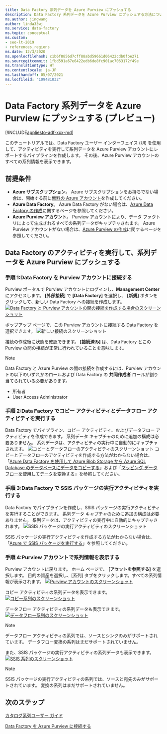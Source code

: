 ```yaml
---
title: Data Factory 系列データを Azure Purview にプッシュする
description: Data Factory 系列データを Azure Purview にプッシュする方法について説明します
ms.author: jingwang
author: linda33wj
ms.service: data-factory
ms.topic: conceptual
ms.custom:
- seo-lt-2019
- references_regions
ms.date: 12/3/2020
ms.openlocfilehash: c1b6f8856d7cff88abd59661d06422cdb0fbe271
ms.sourcegitcommit: 1fbd591a67e6422edb6de8fc901ac7063172f49e
ms.translationtype: HT
ms.contentlocale: ja-JP
ms.lasthandoff: 05/07/2021
ms.locfileid: "109481032"
---
```

# <a name="push-data-factory-lineage-data-to-azure-purview-preview"></a>Data Factory 系列データを Azure Purview にプッシュする (プレビュー)

[!INCLUDE[appliesto-adf-xxx-md](includes/appliesto-adf-xxx-md.md)]

このチュートリアルでは、Data Factory ユーザー インターフェイス (UI) を使用して、アクティビティを実行して系列データを Azure Purview アカウントにレポートするパイプラインを作成します。 その後、Azure Purview アカウントのすべての系列情報を表示できます。

## <a name="prerequisites"></a>前提条件
* **Azure サブスクリプション**。 Azure サブスクリプションをお持ちでない場合は、開始する前に[無料の Azure アカウント](https://azure.microsoft.com/free/)を作成してください。
* **Azure Data Factory**。 Azure Data Factory がない場合は、[Azure Data Factory の作成](./quickstart-create-data-factory-portal.md)に関するページを参照してください。
* **Azure Purview アカウント**。 Purview アカウントにより、データ ファクトリによって生成されるすべての系列データがキャプチャされます。 Azure Purview アカウントがない場合は、[Azure Purview の作成](../purview/create-catalog-portal.md)に関するページを参照してください。


## <a name="run-data-factory-activities-and-push-lineage-data-to-azure-purview"></a>Data Factory のアクティビティを実行して、系列データを Azure Purview にプッシュする
### <a name="step-1--connect-data-factory-to-your-purview-account"></a>手順 1:Data Factory を Purview アカウントに接続する
Purview ポータルで Purview アカウントにログインし、**Management Center** にアクセスします。 **[外部接続]** で **[Data Factory]** を選択し、 **[新規]** ボタンをクリックして、新しい Data Factory への接続を作成します。 
[![Data Factory と Purview アカウントの間の接続を作成する場合のスクリーンショット](./media/data-factory-purview/connect-adf-to-purview.png) ](./media/data-factory-purview/connect-adf-to-purview.png#lightbox)

ポップアップ ページで、この Purview アカウントに接続する Data Factory を選択できます。 
![新しい接続のスクリーンショット](./media/data-factory-purview/new-adf-purview-connection.png)

接続の作成後に状態を確認できます。 **[接続済み]** は、Data Factory とこの Purview の間の接続が正常に行われていることを意味します。 
> [!NOTE]
> Data Factory と Azure Purview の間の接続を作成するには、Purview アカウントの以下のいずれかのロールおよび Data Factory の **共同作成者** ロールが割り当てられている必要があります。
> - 所有者
> - User Access Administrator

### <a name="step-2-run-copy-and-dataflow-activities-in-data-factory"></a>手順 2:Data Factory でコピー アクティビティとデータフロー アクティビティを実行する
Data Factory でパイプライン、コピー アクティビティ、およびデータフロー アクティビティを作成できます。 系列データ キャプチャのために追加の構成は必要ありません。 系列データは、アクティビティの実行中に自動的にキャプチャされます。
![コピーとデータフローのアクティビティのスクリーンショット](./media/data-factory-purview/adf-activities-for-lineage.png) コピーとデータフローのアクティビティを作成する方法がわからない場合は、「[Azure Data Factory を使用して Azure Blob Storage から Azure SQL Database のデータベースにデータをコピーする](./tutorial-copy-data-portal.md)」および「[マッピング データ フローを使用してデータを変換する](./tutorial-data-flow.md)」を参照してください。

### <a name="step-3-run-execute-ssis-package-activities-in-data-factory"></a>手順 3:Data Factory で SSIS パッケージの実行アクティビティを実行する
Data Factory でパイプラインを作成し、SSIS パッケージの実行アクティビティを実行することができます。 系列データ キャプチャのために追加の構成は必要ありません。 系列データは、アクティビティの実行中に自動的にキャプチャされます。
![SSIS パッケージの実行アクティビティのスクリーンショット](./media/data-factory-purview/ssis-activities-for-lineage.png)

SSIS パッケージの実行アクティビティを作成する方法がわからない場合は、「[Azure で SSIS パッケージを実行する](./tutorial-deploy-ssis-packages-azure.md)」を参照してください。

### <a name="step-4-view-lineage-information-in-your-purview-account"></a>手順 4:Purview アカウントで系列情報を表示する
Purview アカウントに戻ります。 ホーム ページで、 **[アセットを参照する]** を選択します。 目的の資産を選択し、[系列] タブをクリックします。すべての系列情報が表示されます。
[![Purview アカウントのスクリーンショット](./media/data-factory-purview/view-dataset.png) ](./media/data-factory-purview/view-dataset.png#lightbox)

コピー アクティビティの系列データを表示できます。
[![コピー系列のスクリーンショット](./media/data-factory-purview/copy-lineage.png) ](./media/data-factory-purview/copy-lineage.png#lightbox)

データフロー アクティビティの系列データも表示できます。
[![データフロー系列のスクリーンショット](./media/data-factory-purview/dataflow-lineage.png) ](./media/data-factory-purview/dataflow-lineage.png#lightbox)

> [!NOTE] 
> データフロー アクティビティの系列では、ソースとシンクのみがサポートされています。 データフロー変換の系列はまだサポートされていません。

また、SSIS パッケージの実行アクティビティの系列データも表示できます。
[![SSIS 系列のスクリーンショット](./media/data-factory-purview/ssis-lineage.png) ](./media/data-factory-purview/ssis-lineage.png#lightbox)

> [!NOTE] 
> SSIS パッケージの実行アクティビティの系列では、ソースと宛先のみがサポートされています。 変換の系列はまだサポートされていません。

## <a name="next-steps"></a>次のステップ
[カタログ系列ユーザー ガイド](../purview/catalog-lineage-user-guide.md)

[Data Factory を Azure Purview に接続する](connect-data-factory-to-azure-purview.md)